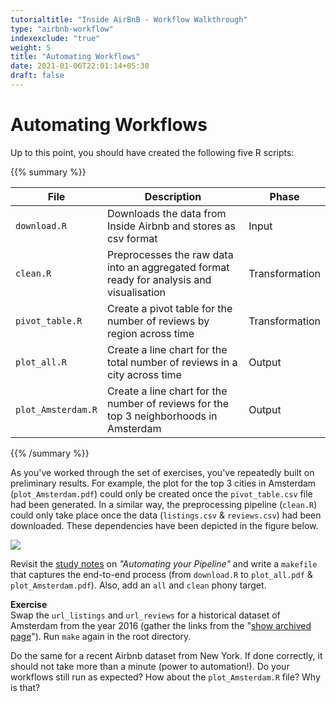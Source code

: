 ```yaml
---
tutorialtitle: "Inside AirBnB - Workflow Walkthrough"
type: "airbnb-workflow"
indexexclude: "true"
weight: 5
title: "Automating Workflows"
date: 2021-01-06T22:01:14+05:30
draft: false
---
```


# Automating Workflows

Up to this point, you should have created the following five R scripts: 

{{% summary %}}  

| File | Description | Phase | 
| ---- | ---------- | ------ | 
| `download.R` | Downloads the data from Inside Airbnb and stores as csv format | Input | 
| `clean.R` | Preprocesses the raw data into an aggregated format ready for analysis and visualisation  | Transformation | 
| `pivot_table.R` | Create a pivot table for the number of reviews by region across time | Transformation | 
| `plot_all.R` | Create a line chart for the total number of reviews in a city across time | Output | 
| `plot_Amsterdam.R` | Create a line chart for the number of reviews for the top 3 neighborhoods in Amsterdam | Output | 

{{% /summary %}}




As you've worked through the set of exercises, you've repeatedly built on preliminary results. For example, the plot for the top 3 cities in Amsterdam (`plot_Amsterdam.pdf`) could only be created once the `pivot_table.csv` file had been generated. In a similar way, the preprocessing pipeline (`clean.R`) could only take place once the data (`listings.csv` & `reviews.csv`) had been downloaded. These dependencies have been depicted in the figure below.


![](../images/dependencies.png)

Revisit the [study notes](http://tilburgsciencehub.com/workflow/automation/) on *"Automating your Pipeline"* and write a `makefile` that captures the end-to-end process (from `download.R` to `plot_all.pdf` & `plot_Amsterdam.pdf`). Also, add an `all` and `clean` phony target.


**Exercise**     
Swap the `url_listings` and `url_reviews` for a historical dataset of Amsterdam from the year 2016 (gather the links from the "[show archived page](http://insideairbnb.com/get-the-data.html)"). Run `make` again in the root directory.


Do the same for a recent Airbnb dataset from New York.  If done correctly, it should not take more than a minute (power to automation!). Do your workflows still run as expected? How about the `plot_Amsterdam.R` file? Why is that?

